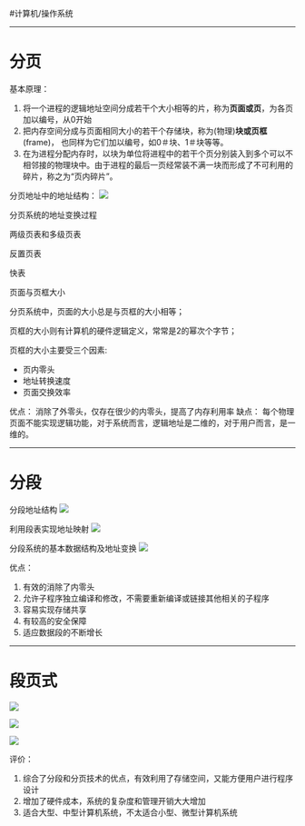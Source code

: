 #计算机/操作系统 




---

# 分页
	
基本原理：
1. 将一个进程的逻辑地址空间分成若干个大小相等的片，称为**页面或页**，为各页加以编号，从0开始
2. 把内存空间分成与页面相同大小的若干个存储块，称为(物理)**块或页框**(frame)， 也同样为它们加以编号，如0＃块、1＃块等等。
3. 在为进程分配内存时，以块为单位将进程中的若干个页分别装入到多个可以不相邻接的物理块中。由于进程的最后一页经常装不满一块而形成了不可利用的碎片，称之为“页内碎片”。

分页地址中的地址结构：
	![](https://s1.vika.cn/space/2022/12/12/0c2270aba49c48aab4e64e181379514e)



分页系统的地址变换过程




两级页表和多级页表



反置页表


快表


页面与页框大小
   

分页系统中，页面的大小总是与页框的大小相等；

页框的大小则有计算机的硬件逻辑定义，常常是2的幂次个字节；

页框的大小主要受三个因素:
- 页内零头
- 地址转换速度
- 页面交换效率 



优点：
	消除了外零头，仅存在很少的内零头，提高了内存利用率
缺点：
	每个物理页面不能实现逻辑功能，对于系统而言，逻辑地址是二维的，对于用户而言，是一维的。



---


# 分段

分段地址结构
![](https://s1.vika.cn/space/2022/12/12/d558be70db3f4912afb96d1af81124f2)


   

利用段表实现地址映射
![](https://s1.vika.cn/space/2022/12/12/e6c7616587aa482ca0ce234d4f8e1952)





分段系统的基本数据结构及地址变换
![](https://s1.vika.cn/space/2022/12/12/bf9213e3df724434b897882dd902b810)




优点：
1. 有效的消除了内零头
2. 允许子程序独立编译和修改，不需要重新编译或链接其他相关的子程序
3. 容易实现存储共享
4. 有较高的安全保障
5. 适应数据段的不断增长



---


# 段页式

![](https://s1.vika.cn/space/2022/12/12/fa964a71d831499eae3de30edf001c76)



![](https://s1.vika.cn/space/2022/12/12/08c3eb9ddf9a4de4bb10d9183aecae16)


![](https://s1.vika.cn/space/2022/12/12/d39c006474244685afb3b2638829e2a6)




评价：
1.    综合了分段和分页技术的优点，有效利用了存储空间，又能方便用户进行程序设计
2.    增加了硬件成本，系统的复杂度和管理开销大大增加
3.    适合大型、中型计算机系统，不太适合小型、微型计算机系统







